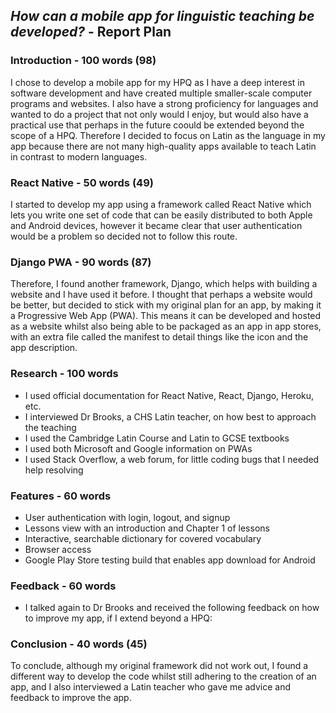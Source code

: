 ## *How can a mobile app for linguistic teaching be developed?* - Report Plan

### Introduction - 100 words (98)

I chose to develop a mobile app for my HPQ as I have a deep interest in software development and have created multiple smaller-scale computer programs and websites. I also have a strong proficiency for languages and wanted to do a project that not only would I enjoy, but would also have a practical use that perhaps in the future coould be extended beyond the scope of a HPQ. Therefore I decided to focus on Latin as the language in my app because there are not many high-quality apps available to teach Latin in contrast to modern languages.

### React Native - 50 words (49)

I started to develop my app using a framework called React Native which lets you write one set of code that can be easily distributed to both Apple and Android devices, however it became clear that user authentication would be a problem so decided not to follow this route.

### Django PWA - 90 words (87)

Therefore, I found another framework, Django, which helps with building a website and I have used it before. I thought that perhaps a website would be better, but decided to stick with my original plan for an app, by making it a Progressive Web App (PWA). This means it can be developed and hosted as a website whilst also being able to be packaged as an app in app stores, with an extra file called the manifest to detail things like the icon and the app description.

### Research - 100 words

- I used official documentation for React Native, React, Django, Heroku, etc.
- I interviewed Dr Brooks, a CHS Latin teacher, on how best to approach the teaching
- I used the Cambridge Latin Course and Latin to GCSE textbooks
- I used both Microsoft and Google information on PWAs
- I used Stack Overflow, a web forum, for little coding bugs that I needed help resolving

### Features - 60 words

- User authentication with login, logout, and signup
- Lessons view with an introduction and Chapter 1 of lessons
- Interactive, searchable dictionary for covered vocabulary
- Browser access
- Google Play Store testing build that enables app download for Android

### Feedback - 60 words

- I talked again to Dr Brooks and received the following feedback on how to improve my app, if I extend beyond a HPQ:

### Conclusion - 40 words (45)

To conclude, although my original framework did not work out, I found a different way to develop the code whilst still adhering to the creation of an app, and I also interviewed a Latin teacher who gave me advice and feedback to improve the app.
